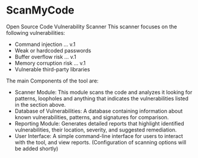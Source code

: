 # ScanMyCode
Open Source Code Vulnerability Scanner
This scanner focuses on the following vulnerabilities:

* Command injection                 ... v.1
* Weak or hardcoded passwords
* Buffer overflow risk              ... v.1
* Memory corruption risk            ... v.1
* Vulnerable third-party libraries

The main Components of the tool are:

* Scanner Module: This module scans the code and analyzes it looking for patterns, loopholes and anything that indicates the vulnerabilities listed in the section above.
* Database of Vulnerabilities: A database containing information about known vulnerabilities, patterns, and signatures for comparison.
* Reporting Module: Generates detailed reports that highlight identified vulnerabilities, their location, severity, and suggested remediation.
* User Interface: A simple command-line interface for users to interact with the tool, and view reports. (Configuration of scanning options will be added shortly)


